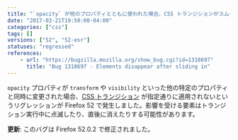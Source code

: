 ```yaml
---
title: "`opacity` が他のプロパティとともに使われた場合、CSS トランジションがスムーズに動かない場合があります"
date: "2017-03-21T19:50:00-04:00"
categories: ["css"]
tags: []
versions: ["52", "52-esr"]
statuses: "regressed"
references:
    - url: "https://bugzilla.mozilla.org/show_bug.cgi?id=1318697"
      title: "Bug 1318697 - Elements disappear after sliding in"
---
```

`opacity` プロパティが `transform` や `visibility` といった他の特定のプロパティと同時に変更された場合、[CSS トランジション](https://developer.mozilla.org/docs/Web/CSS/CSS_Transitions) が指定通りに適用されないというリグレッションが Firefox 52 で発生しました。影響を受ける要素はトランジション実行中に点滅したり、直後に消えたりする可能性があります。

**更新**: このバグは Firefox 52.0.2 で修正されました。
